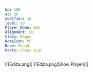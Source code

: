```yaml
---
hp: 108
ac: 28
modifier: 16
level: 10
Player_Name: Bob
Alignment: LN
Class: Magus
NoteIcon: PC
Race: Oraed
Party: Chaos Scar
---
```

![[Ediza.png]]
[[Ediza.png|Show Players]]